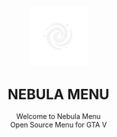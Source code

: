 <p align="center">
  <img src="assets/nebula_logo.png" alt="Nebula Logo" width="120">
</p>

<h1 align="center">NEBULA MENU</h1>

<p align="center">
  Welcome to Nebula Menu<br/>
  Open Source Menu for GTA V
</p>

